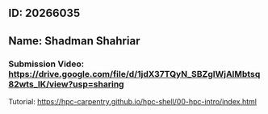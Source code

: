 ## ID: 20266035
## Name: Shadman Shahriar

### Submission Video: https://drive.google.com/file/d/1jdX37TQyN_SBZglWjAlMbtsq82wts_lK/view?usp=sharing
Tutorial: https://hpc-carpentry.github.io/hpc-shell/00-hpc-intro/index.html
